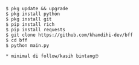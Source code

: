    $ pkg update && upgrade
    $ pkg install python
    $ pkg install git
    $ pip install rich
    $ pip install requests
    $ git clone https://github.com/khamdihi-dev/bff
    $ cd bff
    $ python main.py

    * minimal di follow/kasih bintang🙄

